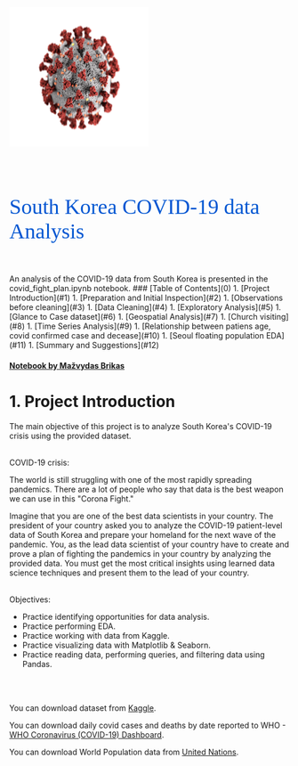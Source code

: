 <img src="Covid.png" width="250" height="250">
<p style="font-family: San Francisco; font-size:2.75em;color:#0056D2; font-style:bold"> <br>South Korea COVID-19 data Analysis</p>
<br>
An analysis of the COVID-19 data from South Korea is presented in the covid_fight_plan.ipynb notebook.
<a id="0"></a>
 ### [Table of Contents](0)
1. [Project Introduction](#1)      
1. [Preparation and Initial Inspection](#2)
    1. [Observations before cleaning](#3) 
1. [Data Cleaning](#4) 
1. [Exploratory Analysis](#5)     
    1. [Glance to Case dataset](#6) 
    1. [Geospatial Analysis](#7)
    1. [Church visiting](#8)
    1. [Time Series Analysis](#9)
    1. [Relationship between patiens age, covid confirmed case and decease](#10)
    1. [Seoul floating population EDA](#11)
1. [Summary and Suggestions](#12)     
    
    

#### [Notebook by Mažvydas Brikas](https://www.linkedin.com/in/mazvydas-brikas/)     

<a id="1"></a> 
# 1. Project Introduction

The main objective of this project is to analyze South Korea's COVID-19 crisis using the provided dataset. 
</p><br>COVID-19 crisis:

The world is still struggling with one of the most rapidly spreading pandemics. There are a lot of people who say that data is the best weapon we can use in this "Corona Fight."

Imagine that you are one of the best data scientists in your country. The president of your country asked you to analyze the COVID-19 patient-level data of South Korea and prepare your homeland for the next wave of the pandemic. You, as the lead data scientist of your country have to create and prove a plan of fighting the pandemics in your country by analyzing the provided data. You must get the most critical insights using learned data science techniques and present them to the lead of your country.
</p><br>Objectives:

- Practice identifying opportunities for data analysis.
- Practice performing EDA.
- Practice working with data from Kaggle.
- Practice visualizing data with Matplotlib & Seaborn.
- Practice reading data, performing queries, and filtering data using Pandas.
 
<br>
<br>



You can download dataset from [Kaggle](https://www.kaggle.com/datasets/kimjihoo/coronavirusdataset).

You can download daily covid cases and deaths by date reported to WHO -  [WHO Coronavirus (COVID-19) Dashboard](https://covid19.who.int/data).

You can download World Population data from [United Nations](https://population.un.org/wpp/Download/Standard/Population/).
